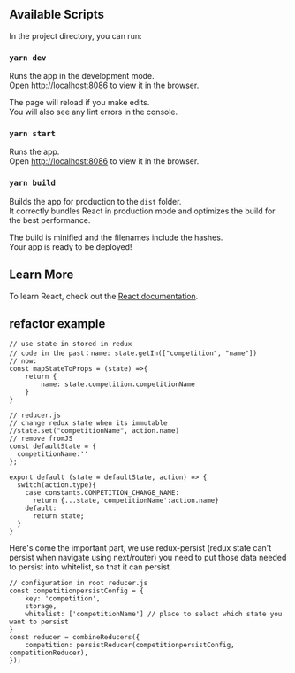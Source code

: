 ## Available Scripts

In the project directory, you can run:

### `yarn dev`

Runs the app in the development mode.<br>
Open [http://localhost:8086](http://localhost:8086) to view it in the browser.

The page will reload if you make edits.<br>
You will also see any lint errors in the console.

### `yarn start`

Runs the app.<br>
Open [http://localhost:8086](http://localhost:8086) to view it in the browser.

### `yarn build`

Builds the app for production to the `dist` folder.<br>
It correctly bundles React in production mode and optimizes the build for the best performance.

The build is minified and the filenames include the hashes.<br>
Your app is ready to be deployed!

## Learn More

To learn React, check out the [React documentation](https://reactjs.org/).

## refactor example
```
// use state in stored in redux 
// code in the past：name: state.getIn(["competition", "name"])
// now:
const mapStateToProps = (state) =>{
	return {
		name: state.competition.competitionName
	}
}
```
```
// reducer.js
// change redux state when its immutable
//state.set("competitionName", action.name)
// remove fromJS
const defaultState = {
  competitionName:''
};

export default (state = defaultState, action) => {
  switch(action.type){
    case constants.COMPETITION_CHANGE_NAME:
      return {...state,'competitionName':action.name}
    default:
      return state;
  }
}
```
Here's come the important part, we use redux-persist (redux state can't persist when navigate using next/router) 
you need to put those data needed to persist into whitelist, so that it can persist
```
// configuration in root reducer.js
const competitionpersistConfig = {
    key: 'competition',
    storage,
    whitelist: ['competitionName'] // place to select which state you want to persist
} 
const reducer = combineReducers({
    competition: persistReducer(competitionpersistConfig, competitionReducer),
});
```

